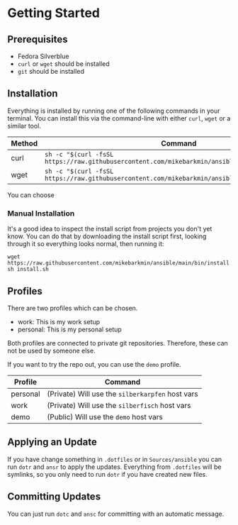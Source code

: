 # Getting Started

## Prerequisites

* Fedora Silverblue
* `curl` or `wget` should be installed
* `git` should be installed

## Installation

Everything is installed by running one of the following commands in your
terminal. You can install this via the command-line with either `curl`, `wget`
or a similar tool.

| Method | Command |
|--------|---------|
|curl|`sh -c "$(curl -fsSL https://raw.githubusercontent.com/mikebarkmin/ansible/main/bin/install.sh)`|
|wget|`sh -c "$(curl -fsSL https://raw.githubusercontent.com/mikebarkmin/ansible/main/bin/install.sh)`|

You can choose

### Manual Installation

It's a good idea to inspect the install script from projects you don't yet
know. You can do that by downloading the install script first, looking through
it so everything looks normal, then running it:

```
wget https://raw.githubusercontent.com/mikebarkmin/ansible/main/bin/install.sh
sh install.sh
```

## Profiles

There are two profiles which can be chosen.

- work: This is my work setup
- personal: This is my personal setup

Both profiles are connected to private git repositories. Therefore, these can
not be used by someone else.

If you want to try the repo out, you can use the `demo` profile.

| Profile | Command |
|--|--|
| personal | (Private) Will use the `silberkarpfen` host vars |
| work | (Private) Will use the `silberfisch` host vars |
| demo | (Public) Will use the `demo` host vars |

## Applying an Update

If you have change something in `.dotfiles` or in `Sources/ansible` you can run
`dotr` and `ansr` to apply the updates. Everything from `.dotfiles` will be
symlinks, so you only need to run `dotr` if you have created new files.

## Committing Updates

You can just run `dotc` and `ansc` for committing with an automatic message.
